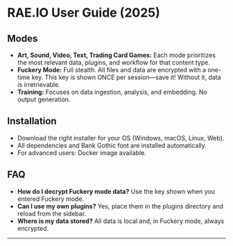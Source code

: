 # RAE.IO User Guide (2025)

## Modes
- **Art, Sound, Video, Text, Trading Card Games:** Each mode prioritizes the most relevant data, plugins, and workflow for that content type.
- **Fuckery Mode:** Full stealth. All files and data are encrypted with a one-time key. This key is shown ONCE per session—save it! Without it, data is irretrievable.
- **Training:** Focuses on data ingestion, analysis, and embedding. No output generation.

## Installation
- Download the right installer for your OS (Windows, macOS, Linux, Web).
- All dependencies and Bank Gothic font are installed automatically.
- For advanced users: Docker image available.

## FAQ
- **How do I decrypt Fuckery mode data?** Use the key shown when you entered Fuckery mode.
- **Can I use my own plugins?** Yes, place them in the plugins directory and reload from the sidebar.
- **Where is my data stored?** All data is local and, in Fuckery mode, always encrypted.

---